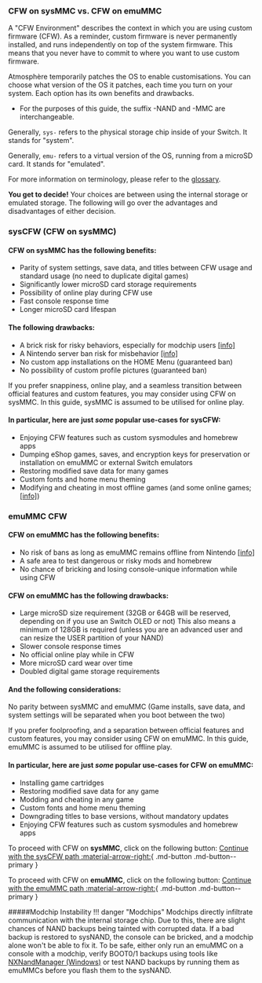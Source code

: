 ### **CFW on sysMMC vs. CFW on emuMMC**

A "CFW Environment" describes the context in which you are using custom firmware (CFW).
As a reminder, custom firmware is never permanently installed, and runs independently on top of the system firmware. This means that you never have to commit to where you want to use custom firmware.

Atmosphère temporarily patches the OS to enable customisations. You can choose what version of the OS it patches, each time you turn on your system. Each option has its own benefits and drawbacks.

 - For the purposes of this guide, the suffix -NAND and -MMC are interchangeable.

Generally, `sys-` refers to the physical storage chip inside of your Switch. It stands for "system".

Generally, `emu-` refers to a virtual version of the OS, running from a microSD card. It stands for "emulated".

For more information on terminology, please refer to the [glossary](../../extras/glossary.md).

**You get to decide!** Your choices are between using the internal storage or emulated storage. The following will go over the advantages and disadvantages of either decision.

### **sysCFW (CFW on sysMMC)**
#### **CFW on sysMMC has the following benefits:**

* Parity of system settings, save data, and titles between CFW usage and standard usage (no need to duplicate digital games)
* Significantly lower microSD card storage requirements
* Possibility of online play during CFW use
* Fast console response time
* Longer microSD card lifespan


#### **The following drawbacks:**

* A brick risk for risky behaviors, especially for modchip users [[info]](#modchip-instability)
* A Nintendo server ban risk for misbehavior [[info]](https://nx.eiphax.tech/ban.html)
* No custom app installations on the HOME Menu (guaranteed ban)
* No possibility of custom profile pictures (guaranteed ban)

If you prefer snappiness, online play, and a seamless transition between official features and custom features, you may consider using CFW on sysMMC. In this guide, sysMMC is assumed to be utilised for online play.

#### **In particular, here are just *some* popular use-cases for sysCFW:**

* Enjoying CFW features such as custom sysmodules and homebrew apps
* Dumping eShop games, saves, and encryption keys for preservation or installation on emuMMC or external Switch emulators
* Restoring modified save data for many games
* Custom fonts and home menu theming
* Modifying and cheating in most offline games (and some online games; [[info]](../../extras/cheats.md))



### **emuMMC CFW**
#### **CFW on emuMMC has the following benefits:**

* No risk of bans as long as emuMMC remains offline from Nintendo [[info]](../../extras/img/ban.png)
* A safe area to test dangerous or risky mods and homebrew
* No chance of bricking and losing console-unique information while using CFW

#### **CFW on emuMMC has the following drawbacks:**

* Large microSD size requirement (32GB or 64GB will be reserved, depending on if you use an Switch OLED or not)
 This also means a minimum of 128GB is required (unless you are an advanced user and can resize the USER partition of your NAND)
* Slower console response times
* No official online play while in CFW
* More microSD card wear over time
* Doubled digital game storage requirements <link to dumping digital games>

#### **And the following considerations:**
No parity between sysMMC and emuMMC (Game installs, save data, and system settings will be separated when you boot between the two)

If you prefer foolproofing, and a separation between official features and custom features, you may consider using CFW on emuMMC. In this guide, emuMMC is assumed to be utilised for offline play.

#### **In particular, here are just *some* popular use-cases for CFW on emuMMC:**

* Installing game cartridges
* Restoring modified save data for any game
* Modding and cheating in any game
* Custom fonts and home menu theming
* Downgrading titles to base versions, without mandatory updates
* Enjoying CFW features such as custom sysmodules and homebrew apps

To proceed with CFW on **sysMMC**, click on the following button:
[Continue with the sysCFW path :material-arrow-right:](../all/partitioning_sd_syscfw.md){ .md-button .md-button--primary }

To proceed with CFW on **emuMMC**, click on the following button:
[Continue with the emuMMC path :material-arrow-right:](../all/partitioning_sd.md){ .md-button .md-button--primary }

#####Modchip Instability
!!! danger "Modchips"
      Modchips directly infiltrate communication with the internal storage chip. Due to this, there are slight chances of NAND backups being tainted with corrupted data. If a bad backup is restored to sysNAND, the console can be bricked, and a modchip alone won't be able to fix it. To be safe, either only run an emuMMC on a console with a modchip, verify BOOT0/1 backups using tools like [NXNandManager (Windows)](https://github.com/eliboa/NxNandManager) or test NAND backups by running them as emuMMCs before you flash them to the sysNAND.
